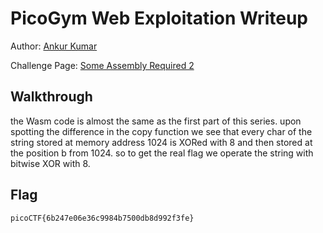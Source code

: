 # PicoGym Web Exploitation Writeup


Author: [Ankur Kumar](https://github.com/awsoankur) 

Challenge Page: [Some Assembly Required 2](http://mercury.picoctf.net:21939/)

## Walkthrough
the Wasm code is almost the same as the first part of this series.
upon spotting the difference in the copy function we see that every char of the string stored
at memory address 1024 is XORed with 8 and then stored at the position b from 1024.
so to get the real flag we operate the string with bitwise XOR with 8. 


## Flag
`picoCTF{6b247e06e36c9984b7500db8d992f3fe}`
